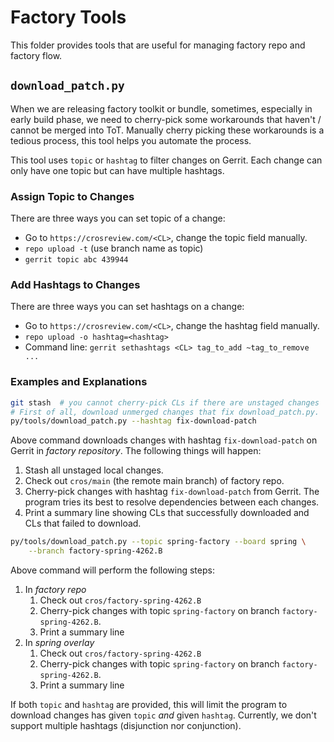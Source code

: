# Factory Tools
This folder provides tools that are useful for managing factory repo and factory
flow.

## `download_patch.py`
When we are releasing factory toolkit or bundle, sometimes, especially in early
build phase, we need to cherry-pick some workarounds that haven't / cannot be
merged into ToT.  Manually cherry picking these workarounds is a tedious
process, this tool helps you automate the process.

This tool uses `topic` or `hashtag` to filter changes on Gerrit.  Each change
can only have one topic but can have multiple hashtags.

### Assign Topic to Changes
There are three ways you can set topic of a change:
* Go to `https://crosreview.com/<CL>`, change the topic field manually.
* `repo upload -t`  (use branch name as topic)
* `gerrit topic abc 439944`


### Add Hashtags to Changes
There are three ways you can set hashtags on a change:
* Go to `https://crosreview.com/<CL>`, change the hashtag field manually.
* `repo upload -o hashtag=<hashtag>`
* Command line: `gerrit sethashtags <CL> tag_to_add ~tag_to_remove ...`

### Examples and Explanations
```bash
git stash  # you cannot cherry-pick CLs if there are unstaged changes
# First of all, download unmerged changes that fix download_patch.py.
py/tools/download_patch.py --hashtag fix-download-patch
```
Above command downloads changes with hashtag `fix-download-patch` on Gerrit in
*factory repository*.  The following things will happen:

1. Stash all unstaged local changes.
2. Check out `cros/main` (the remote main branch) of factory repo.
3. Cherry-pick changes with hashtag `fix-download-patch` from Gerrit.  The
   program tries its best to resolve dependencies between each changes.
4. Print a summary line showing CLs that successfully downloaded and CLs that
   failed to download.

```bash
py/tools/download_patch.py --topic spring-factory --board spring \
    --branch factory-spring-4262.B
```
Above command will perform the following steps:

1. In *factory repo*
    1. Check out `cros/factory-spring-4262.B`
    2. Cherry-pick changes with topic `spring-factory` on branch
       `factory-spring-4262.B`.
    3. Print a summary line
2. In *spring overlay*
    1. Check out `cros/factory-spring-4262.B`
    2. Cherry-pick changes with topic `spring-factory` on branch
       `factory-spring-4262.B`.
    3. Print a summary line

If both `topic` and `hashtag` are provided, this will limit the program to
download changes has given `topic` *and* given `hashtag`.  Currently, we don't
support multiple hashtags (disjunction nor conjunction).
